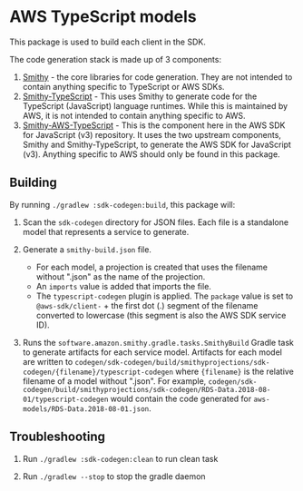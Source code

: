 # AWS TypeScript models

This package is used to build each client in the SDK.

The code generation stack is made up of 3 components:

 1. [Smithy](https://github.com/smithy-lang/smithy) - the core libraries for code generation. They are not intended to contain anything specific to TypeScript or AWS SDKs.
 2. [Smithy-TypeScript](https://github.com/awslabs/smithy-typescript) - This uses Smithy to generate code for the TypeScript (JavaScript) language runtimes. While this is maintained by AWS, it is not intended to contain anything specific to AWS.
 3. [Smithy-AWS-TypeScript](https://github.com/aws/aws-sdk-js-v3/tree/docs/readme/codegen) - This is the component here in the AWS SDK for JavaScript (v3) repository. It uses the two upstream components, Smithy and Smithy-TypeScript, to generate the AWS SDK for JavaScript (v3). Anything specific to AWS should only be found in this package.

## Building

By running `./gradlew :sdk-codegen:build`, this package will:

1. Scan the `sdk-codegen` directory for JSON files. Each file is a standalone
   model that represents a service to generate.

2. Generate a `smithy-build.json` file.

   - For each model, a projection is created that uses the filename without
     ".json" as the name of the projection.
   - An `imports` value is added that imports the file.
   - The `typescript-codegen` plugin is applied. The `package` value is set
     to `@aws-sdk/client-` + the first dot (.) segment of the filename
     converted to lowercase (this segment is also the AWS SDK service ID).

3. Runs the `software.amazon.smithy.gradle.tasks.SmithyBuild` Gradle task
   to generate artifacts for each service model. Artifacts for each model
   are written to `codegen/sdk-codegen/build/smithyprojections/sdk-codegen/{filename}/typescript-codegen`
   where `{filename}` is the relative filename of a model without ".json".
   For example, `codegen/sdk-codegen/build/smithyprojections/sdk-codegen/RDS-Data.2018-08-01/typescript-codegen`
   would contain the code generated for `aws-models/RDS-Data.2018-08-01.json`.

## Troubleshooting

1. Run `./gradlew :sdk-codegen:clean` to run clean task

2. Run `./gradlew --stop` to stop the gradle daemon
